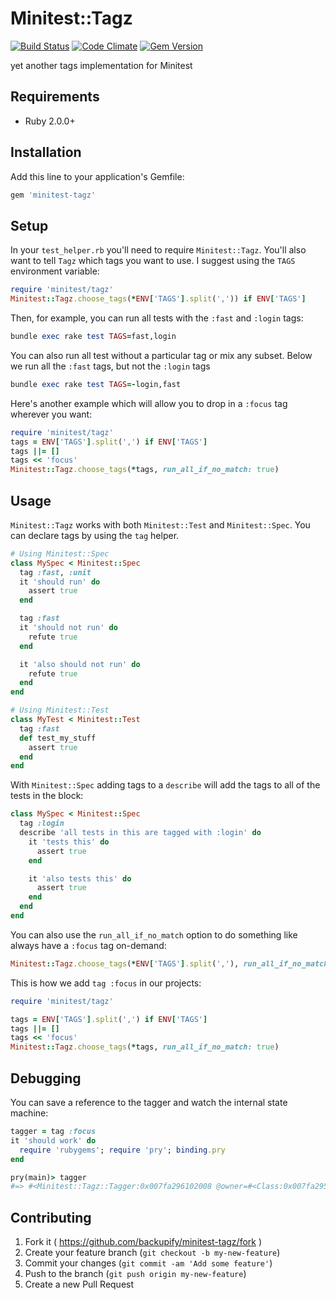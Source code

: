# Minitest::Tagz

[![Build Status](https://travis-ci.org/backupify/minitest-tagz.svg)](https://travis-ci.org/backupify/minitest-tagz)
[![Code Climate](https://codeclimate.com/github/backupify/minitest-tagz/badges/gpa.svg)](https://codeclimate.com/github/backupify/minitest-tagz)
[![Gem Version](https://badge.fury.io/rb/minitest-tagz.svg)](http://badge.fury.io/rb/minitest-tagz)

yet another tags implementation for Minitest

## Requirements

* Ruby 2.0.0+

## Installation

Add this line to your application's Gemfile:

```rb
gem 'minitest-tagz'
```

## Setup

In your `test_helper.rb` you'll need to require `Minitest::Tagz`. You'll also
want to tell `Tagz` which tags you want to use. I suggest using the `TAGS` environment
variable:

```rb
require 'minitest/tagz'
Minitest::Tagz.choose_tags(*ENV['TAGS'].split(',')) if ENV['TAGS']
```

Then, for example, you can run all tests with the `:fast` and `:login` tags:

```rb
bundle exec rake test TAGS=fast,login
```

You can also run all test without a particular tag or mix any subset.
Below we run all the `:fast` tags, but not the `:login` tags

```rb
bundle exec rake test TAGS=-login,fast
```

Here's another example which will allow you to drop in a `:focus` tag wherever you want:

```rb
require 'minitest/tagz'
tags = ENV['TAGS'].split(',') if ENV['TAGS']
tags ||= []
tags << 'focus'
Minitest::Tagz.choose_tags(*tags, run_all_if_no_match: true)
```

## Usage

`Minitest::Tagz` works with both `Minitest::Test` and `Minitest::Spec`. You can declare
tags by using the `tag` helper.

```rb
# Using Minitest::Spec
class MySpec < Minitest::Spec
  tag :fast, :unit
  it 'should run' do
    assert true
  end

  tag :fast
  it 'should not run' do
    refute true
  end

  it 'also should not run' do
    refute true
  end
end

# Using Minitest::Test
class MyTest < Minitest::Test
  tag :fast
  def test_my_stuff
    assert true
  end
end
```

With `Minitest::Spec` adding tags to a `describe` will add the tags to all of the
tests in the block:

```rb
class MySpec < Minitest::Spec
  tag :login
  describe 'all tests in this are tagged with :login' do
    it 'tests this' do
      assert true
    end

    it 'also tests this' do
      assert true
    end
  end
end
```

You can also use the `run_all_if_no_match` option to do something like always have a `:focus` tag on-demand:

```rb
Minitest::Tagz.choose_tags(*ENV['TAGS'].split(','), run_all_if_no_match: true) if ENV['TAGS']
```

This is how we add `tag :focus` in our projects:

```rb
require 'minitest/tagz'

tags = ENV['TAGS'].split(',') if ENV['TAGS']
tags ||= []
tags << 'focus'
Minitest::Tagz.choose_tags(*tags, run_all_if_no_match: true)
```

## Debugging

You can save a reference to the tagger and watch the internal state machine:

```rb
tagger = tag :focus
it 'should work' do
  require 'rubygems'; require 'pry'; binding.pry
end

pry(main)> tagger
#=> #<Minitest::Tagz::Tagger:0x007fa296102008 @owner=#<Class:0x007fa2957317b8>, @patchers=[Minitest::Tagz::MinitestPatcher], @pending_tags=[:focus], @state="applying_tags">
```

## Contributing

1. Fork it ( https://github.com/backupify/minitest-tagz/fork )
2. Create your feature branch (`git checkout -b my-new-feature`)
3. Commit your changes (`git commit -am 'Add some feature'`)
4. Push to the branch (`git push origin my-new-feature`)
5. Create a new Pull Request

